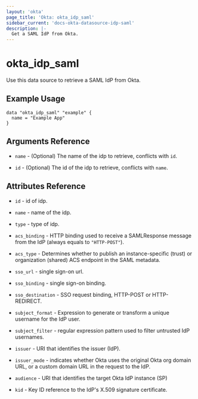```yaml
---
layout: 'okta'
page_title: 'Okta: okta_idp_saml'
sidebar_current: 'docs-okta-datasource-idp-saml'
description: |-
  Get a SAML IdP from Okta.
---
```


# okta_idp_saml

Use this data source to retrieve a SAML IdP from Okta.

## Example Usage

```hcl
data "okta_idp_saml" "example" {
  name = "Example App"
}
```

## Arguments Reference

- `name` - (Optional) The name of the idp to retrieve, conflicts with `id`.

- `id` - (Optional) The id of the idp to retrieve, conflicts with `name`.

## Attributes Reference

- `id` - id of idp.

- `name` - name of the idp.

- `type` - type of idp.

- `acs_binding` - HTTP binding used to receive a SAMLResponse message from the IdP (always equals to `"HTTP-POST"`).

- `acs_type` - Determines whether to publish an instance-specific (trust) or organization (shared) ACS endpoint in the SAML metadata.

- `sso_url` - single sign-on url.

- `sso_binding` - single sign-on binding.

- `sso_destination` - SSO request binding, HTTP-POST or HTTP-REDIRECT.

- `subject_format` - Expression to generate or transform a unique username for the IdP user.

- `subject_filter` - regular expression pattern used to filter untrusted IdP usernames.

- `issuer` - URI that identifies the issuer (IdP).

- `issuer_mode` - indicates whether Okta uses the original Okta org domain URL, or a custom domain URL in the request to the IdP.

- `audience` - URI that identifies the target Okta IdP instance (SP)

- `kid` - Key ID reference to the IdP's X.509 signature certificate.
